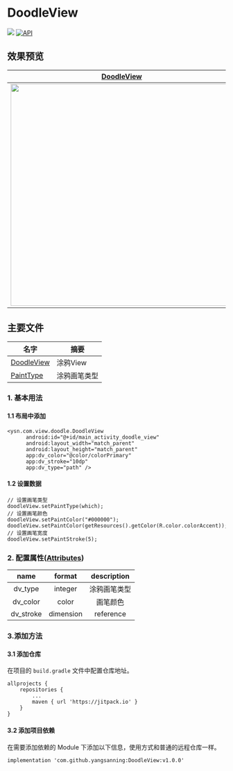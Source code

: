 # DoodleView
[![](https://jitpack.io/v/yangsanning/DoodleView.svg)](https://jitpack.io/#yangsanning/DoodleView)
[![API](https://img.shields.io/badge/API-19%2B-orange.svg?style=flat)](https://android-arsenal.com/api?level=19)

## 效果预览

| [DoodleView]                      |
| ------------------------------- |
| <img src="images/image1.gif" height="512" /> |


## 主要文件
| 名字             | 摘要           |
| ---------------- | -------------- |
| [DoodleView] | 涂鸦View  |
| [PaintType] | 涂鸦画笔类型  |


### 1. 基本用法

#### 1.1 布局中添加
```android
<ysn.com.view.doodle.DoodleView
      android:id="@+id/main_activity_doodle_view"
      android:layout_width="match_parent"
      android:layout_height="match_parent"
      app:dv_color="@color/colorPrimary"
      app:dv_stroke="10dp"
      app:dv_type="path" />
```

#### 1.2 设置数据
```android
// 设置画笔类型
doodleView.setPaintType(which);
// 设置画笔颜色
doodleView.setPaintColor("#000000");
doodleView.setPaintColor(getResources().getColor(R.color.colorAccent));
// 设置画笔宽度
doodleView.setPaintStroke(5);
```

### 2. 配置属性([Attributes])
|name|format|description|
|:---:|:---:|:---:|
| dv_type | integer | 涂鸦画笔类型 |
| dv_color | color | 画笔颜色 |
| dv_stroke | dimension|reference | 画笔宽度 |


### 3.添加方法

#### 3.1 添加仓库

在项目的 `build.gradle` 文件中配置仓库地址。

```android
allprojects {
	repositories {
		...
		maven { url 'https://jitpack.io' }
	}
}
```

#### 3.2 添加项目依赖

在需要添加依赖的 Module 下添加以下信息，使用方式和普通的远程仓库一样。

```android
implementation 'com.github.yangsanning:DoodleView:v1.0.0'
```

[DoodleView]:https://github.com/yangsanning/DoodleView/blob/master/doodleview/src/main/java/ysn/com/view/doodle/DoodleView.java
[PaintType]:https://github.com/yangsanning/DoodleView/blob/master/doodleview/src/main/java/ysn/com/view/doodle/type/PaintType.java
[Attributes]:https://github.com/yangsanning/DoodleView/blob/master/doodleview/src/main/res/values/attrs.xml
